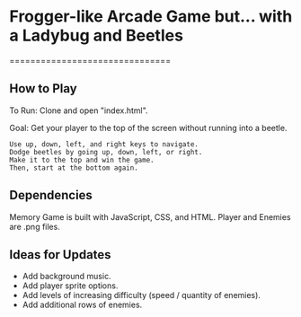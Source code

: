 # Frogger-like Arcade Game but... with a Ladybug and Beetles
===============================

## How to Play

To Run: Clone and open "index.html".

Goal: Get your player to the top of the screen without running into a beetle.

    Use up, down, left, and right keys to navigate.
    Dodge beetles by going up, down, left, or right.
    Make it to the top and win the game.
    Then, start at the bottom again.

## Dependencies

Memory Game is built with JavaScript, CSS, and HTML. Player and Enemies are .png files.

## Ideas for Updates

* Add background music.
* Add player sprite options.
* Add levels of increasing difficulty (speed / quantity of enemies).
* Add additional rows of enemies.